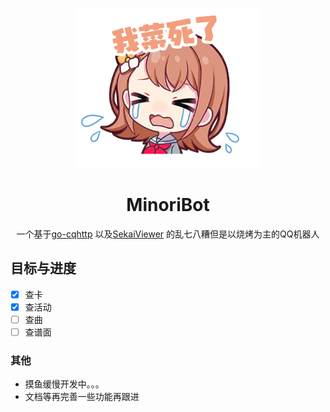 <p align="center">
    <img src="Image/minori1.png" width="296" height="256" alt="minoribot">
</p>

<div align="center">

# MinoriBot

一个基于[go-cqhttp](https://github.com/Mrs4s/go-cqhttp) 以及[SekaiViewer](https://github.com/Sekai-World/sekai-viewer) 的乱七八糟但是以烧烤为主的QQ机器人

</div>

## 目标与进度

- [x] 查卡
- [x] 查活动
- [ ] 查曲
- [ ] 查谱面

### 其他

- 摸鱼缓慢开发中。。。
- 文档等再完善一些功能再跟进
